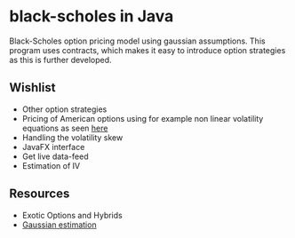 # black-scholes in Java
Black-Scholes option pricing model using gaussian assumptions. This program uses contracts, which makes it easy to introduce option strategies as this is further developed.
## Wishlist
* Other option strategies
* Pricing of American options using for example non linear volatility equations as seen [here](https://arxiv.org/pdf/1707.00358.pdf)
* Handling the volatility skew
* JavaFX interface
* Get live data-feed
* Estimation of IV
## Resources
* Exotic Options and Hybrids
* [Gaussian estimation](https://introcs.cs.princeton.edu/java/21function/Gaussian.java.html)
